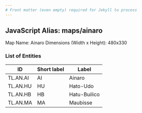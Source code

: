 ```yaml
---
# Front matter (even empty) required for Jekyll to process
---
```


## JavaScript Alias: maps/ainaro

Map Name: Ainaro
Dimensions (Width x Height): 480x330


### List of Entities

| ID       | Short label | Label        |
| -------- | ----------- | ------------ |
| TL.AN.AI | AI          | Ainaro       |
| TL.AN.HU | HU          | Hato-Udo     |
| TL.AN.HB | HB          | Hatu-Builico |
| TL.AN.MA | MA          | Maubisse     |
